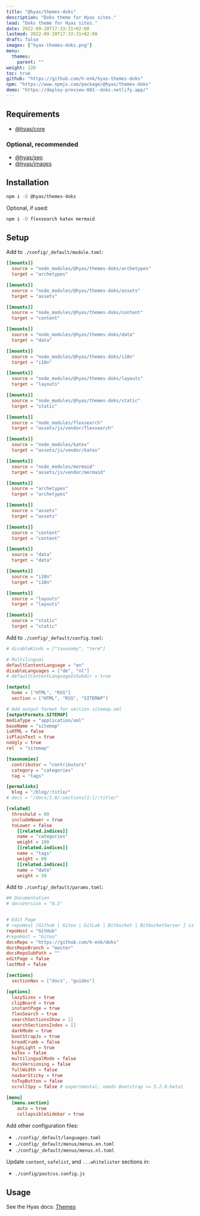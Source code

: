 ```yaml
---
title: "@hyas/themes-doks"
description: "Doks theme for Hyas sites."
lead: "Doks theme for Hyas sites."
date: 2022-09-20T17:33:31+02:00
lastmod: 2022-09-20T17:33:31+02:00
draft: false
images: ["hyas-themes-doks.png"]
menu:
  themes:
    parent: ""
weight: 120
toc: true
github: "https://github.com/h-enk/hyas-themes-doks"
npm: "https://www.npmjs.com/package/@hyas/themes-doks"
demo: "https://deploy-preview-881--doks.netlify.app/"
---
```


## Requirements

- [@hyas/core](https://www.npmjs.com/package/@hyas/core)

### Optional, recommended

- [@hyas/seo](https://www.npmjs.com/package/@hyas/seo)
- [@hyas/images](https://www.npmjs.com/package/@hyas/images)

## Installation

```bash
npm i -D @hyas/themes-doks
```

Optional, if used:

```bash
npm i -D flexsearch katex mermaid
```

## Setup

Add to `./config/_default/module.toml`:

```toml
[[mounts]]
  source = "node_modules/@hyas/themes-doks/archetypes"
  target = "archetypes"

[[mounts]]
  source = "node_modules/@hyas/themes-doks/assets"
  target = "assets"

[[mounts]]
  source = "node_modules/@hyas/themes-doks/content"
  target = "content"

[[mounts]]
  source = "node_modules/@hyas/themes-doks/data"
  target = "data"

[[mounts]]
  source = "node_modules/@hyas/themes-doks/i18n"
  target = "i18n"

[[mounts]]
  source = "node_modules/@hyas/themes-doks/layouts"
  target = "layouts"

[[mounts]]
  source = "node_modules/@hyas/themes-doks/static"
  target = "static"

[[mounts]]
  source = "node_modules/flexsearch"
  target = "assets/js/vendor/flexsearch"

[[mounts]]
  source = "node_modules/katex"
  target = "assets/js/vendor/katex"

[[mounts]]
  source = "node_modules/mermaid"
  target = "assets/js/vendor/mermaid"

[[mounts]]
  source = "archetypes"
  target = "archetypes"

[[mounts]]
  source = "assets"
  target = "assets"

[[mounts]]
  source = "content"
  target = "content"

[[mounts]]
  source = "data"
  target = "data"

[[mounts]]
  source = "i18n"
  target = "i18n"

[[mounts]]
  source = "layouts"
  target = "layouts"

[[mounts]]
  source = "static"
  target = "static"
```

Add to `./config/_default/config.toml`:

```toml
# disableKinds = ["taxonomy", "term"]

# Multilingual
defaultContentLanguage = "en"
disableLanguages = ["de", "nl"]
# defaultContentLanguageInSubdir = true

[outputs]
  home = ["HTML", "RSS"]
  section = ["HTML", "RSS", "SITEMAP"]

# Add output format for section sitemap.xml
[outputFormats.SITEMAP]
mediaType = "application/xml"
baseName = "sitemap"
isHTML = false
isPlainText = true
noUgly = true
rel  = "sitemap"

[taxonomies]
  contributor = "contributors"
  category = "categories"
  tag = "tags"

[permalinks]
  blog = "/blog/:title/"
# docs = "/docs/1.0/:sections[1:]/:title/"

[related]
  threshold = 80
  includeNewer = true
  toLower = false
    [[related.indices]]
    name = "categories"
    weight = 100
    [[related.indices]]
    name = "tags"
    weight = 80
    [[related.indices]]
    name = "date"
    weight = 10
```

Add to `./config/_default/params.toml`:

```toml
## Documentation
# docsVersion = "0.3"


# Edit Page
# repoHost [Github | Gitea | GitLab | Bitbucket | BitbucketServer ] is used for building the edit link based on git hoster
repoHost = "GitHub"
#repoHost = "Gitea"
docsRepo = "https://github.com/h-enk/doks"
docsRepoBranch = "master"
docsRepoSubPath = ""
editPage = false
lastMod = false

[sections]
  sectionNav = ["docs", "guides"]

[options]
  lazySizes = true
  clipBoard = true
  instantPage = true
  flexSearch = true
  searchSectionsShow = []
  searchSectionsIndex = []
  darkMode = true
  bootStrapJs = true
  breadCrumb = false
  highLight = true
  kaTex = false
  multilingualMode = false
  docsVersioning = false
  fullWidth = false
  navbarSticky = true
  toTopButton = false
  scrollSpy = false # experimental; needs Bootstrap >= 5.2.0-beta1

[menu]
  [menu.section]
    auto = true
    collapsibleSidebar = true
```

Add other configuration files:

- `./config/_default/languages.toml`
- `./config/_default/menus/menus.en.toml`
- `./config/_default/menus/menus.nl.toml`

Update `content`, `safelist`, and `...whitelister` sections in:

- `./config/postcss.config.js`

## Usage

See the Hyas docs: [Themes](https://gethyas.com/docs/reference-guides/themes/)

